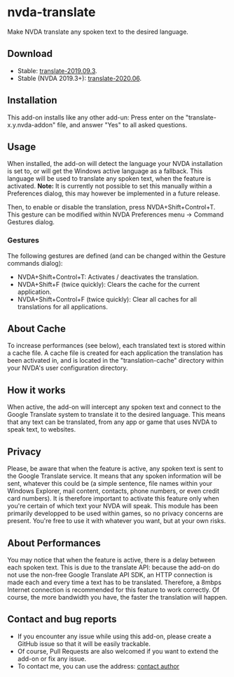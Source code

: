 # nvda-translate
Make NVDA translate any spoken text to the desired language.
## Download
- Stable: [translate-2019.09.3](http://www.mtyp.fr/nvda/translate/translate-2019.09.3.nvda-addon).
- Stable (NVDA 2019.3+): [translate-2020.06](http://www.mtyp.fr/nvda/translate/translate-2020.06.nvda-addon).

## Installation

This add-on installs like any other add-un: Press enter on the "translate-x.y.nvda-addon" file, and answer "Yes" to all asked questions.

## Usage
When installed, the add-on will detect the language your NVDA installation is set to, or will get the Windows active language as a fallback. This language will be used to translate any spoken text, when the feature is activated.
**Note:** It is currently not possible to set this manually within a Preferences dialog, this may however be implemented in a future release.

Then, to enable or disable the translation, press NVDA+Shift+Control+T. This gesture can be modified within NVDA Preferences menu -> Command Gestures dialog.

### Gestures
The following gestures are defined (and can be changed within the Gesture commands dialog):
- NVDA+Shift+Control+T: Activates / deactivates the translation.
- NVDA+Shift+F (twice quickly): Clears the cache for the current application.
- NVDA+Shift+Control+F (twice quickly): Clear all caches for all translations for all applications.

## About Cache
To increase performances (see below), each translated text is stored within a cache file. A cache file is created for each application the translation has been activated in, and is located in the "translation-cache" directory within your NVDA's user configuration directory.

## How it works

When active, the add-on will intercept any spoken text and connect to the Google Translate system to translate it to the desired language. This means that any text can be translated, from any app or game that uses NVDA to speak text, to websites.

## Privacy

Please, be aware that when the feature is active, any spoken text is sent to the Google Translate service. It means that any spoken information will be sent, whatever this could be (a simple sentence, file names within your Windows Explorer, mail content, contacts, phone numbers, or even credit card numbers). It is therefore important to activate this feature only when you're certain of which text your NVDA will speak. This module has been primarily developped to be used within games, so no privacy concerns are present. You're free to use it with whatever you want, but at your own risks.

## About Performances
You may notice that when the feature is active, there is a delay between each spoken text. This is due to the translate API: because the add-on do not use the non-free Google Translate API SDK, an HTTP connection is made each and every time a text has to be translated. Therefore, a 8mbps Internet connection is recommended for this feature to work correctly.
Of course, the more bandwidth you have, the faster the translation will happen.

## Contact and bug reports
- If you encounter any issue while using this add-on, please create a GitHub issue so that it will be easily trackable.
- Of course, Pull Requests are also welcomed if you want to extend the add-on or fix any issue.
- To contact me, you can use the address: [contact author](mailto:podcastcecitek@gmail.com)

